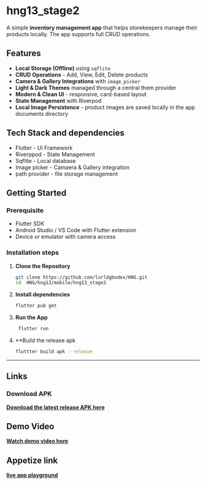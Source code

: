 # hng13_stage2

A simple **inventory management app** that helps storekeepers manage their products locally. The app supports full CRUD operations.

## Features
- **Local Storage (Offline)** using `sqflite`
- **CRUD Operations** - Add, View, Edit, Delete products
- **Camera & Gallery Integrations** with `image_picker`
- **Light & Dark Themes** managed through a central them provider
- **Modern & Clean UI** - responsive, card-based layout
- **State Management** with Riverpod
- **Local Image Persistence** - product images are saved locally in the app documents directory

## Tech Stack and dependencies
- Flutter - UI Framework
- Riverppod - State Management
- Sqflite - Local database
- Image picker - Camaera & Gallery integration
- path provider - file storage management

## Getting Started
### Prerequisite
- Flutter SDK
- Android Studio / VS Code with Flutter extension
- Device or emulator with camera access

### Installation steps
1. **Clone the Repository**
    ```bash
    git clone https://github.com/lurldgbodex/HNG.git
    cd  HNG/hng13/mobile/hng13_stage2
    ```
2. **Install dependencies**
    ```bash
    flutter pub get
    ```
3. **Run the App**
   ```bash
    flutter run
    ```
4. **Build the release apk
    ```bash
    fluttter build apk --release
    ```
   
---
## Links
### Download APK
**[Download the latest release APK here](https://github.com/lurldgbodex/HNG/releases/tag/v2.0.0)**

## Demo Video
**[Watch demo video here](https://drive.google.com/file/d/1LYurAj3B_m_ywB79sMDtXY5So7sjH4gS/view?usp=sharing)**

## Appetize link
**[live app playground](https://appetize.io/app/b_3gqprnj6sau6clb5nvy3ngtv2y)**